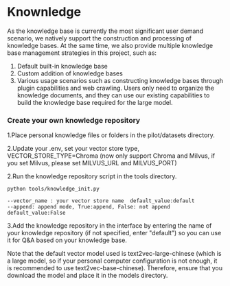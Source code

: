 # Knownledge

As the knowledge base is currently the most significant user demand scenario, we natively support the construction and processing of knowledge bases. At the same time, we also provide multiple knowledge base management strategies in this project, such as:
1. Default built-in knowledge base
2. Custom addition of knowledge bases
3. Various usage scenarios such as constructing knowledge bases through plugin capabilities and web crawling. Users only need to organize the knowledge documents, and they can use our existing capabilities to build the knowledge base required for the large model.


### Create your own knowledge repository

1.Place personal knowledge files or folders in the pilot/datasets directory.

2.Update your .env, set your vector store type, VECTOR_STORE_TYPE=Chroma
(now only support Chroma and Milvus, if you set Milvus, please set MILVUS_URL and MILVUS_PORT)

2.Run the knowledge repository script in the tools directory.

```
python tools/knowledge_init.py

--vector_name : your vector store name  default_value:default
--append: append mode, True:append, False: not append default_value:False

```

3.Add the knowledge repository in the interface by entering the name of your knowledge repository (if not specified, enter "default") so you can use it for Q&A based on your knowledge base. 

Note that the default vector model used is text2vec-large-chinese (which is a large model, so if your personal computer configuration is not enough, it is recommended to use text2vec-base-chinese). Therefore, ensure that you download the model and place it in the models directory.
